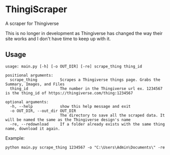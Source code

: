 
# ThingiScraper
A scraper for Thingiverse

This is no longer in development as Thingiverse has changed the way their site works and I don't have time to keep up with it.

## Usage

    usage: main.py [-h] [-o OUT_DIR] [-re] scrape_thing thing_id

    positional arguments:
      scrape_thing          Scrapes a Thingiverse things page. Grabs the Summary, Images, and Files
      thing_id              The number in the Thingiverse url ex. 1234567 is the thing_id of https://thingiverse.com/thing:1234567
    
    optional arguments:
      -h, --help            show this help message and exit
      -o OUT_DIR, --out_dir OUT_DIR
                            The directory to save all the scraped data. It will be named the same as the Thingiverse design's name
      -re, --redownload     If a folder already exists with the same thing name, download it again.

Example:

    python main.py scrape_thing 1234567 -o "C:\Users\Admin\Documents\" -re
